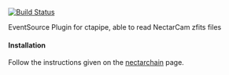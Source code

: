 [![Build Status](https://travis-ci.org/cta-observatory/ctapipe_io_nectarcam.svg?branch=master)](https://travis-ci.org/cta-observatory/ctapipe_io_nectarcam)

EventSource Plugin for ctapipe, able to read NectarCam zfits files

#### Installation

Follow the instructions given on the [nectarchain](https://github.com/cta-observatory/nectarchain) page.
